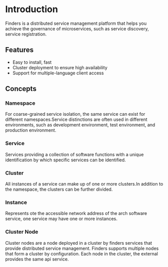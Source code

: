 # Introduction

Finders is a distributed service management platform that helps you achieve the governance of microservices, such as service discovery, service registration. 

## Features

* Easy to install, fast
* Cluster deployment to ensure high availability
* Support for multiple-language client access

## Concepts

### Namespace

For coarse-grained service isolation, the same service can exist for different namespaces.Service distinctions are often used in different environments, such as development environment, test environment, and production environment. 

### Service

Services providing a collection of software functions with a unique identification by which specific services can be identified. 

### Cluster

All instances of a service can make up of one or more clusters.In addition to the namespace, the clusters can be further divided. 

### Instance

Represents ote the accessible network address of the arch software service, one service may have one or more instances. 

### Cluster Node

Cluster nodes are a node deployed in a cluster by finders services that provide distributed service management. Finders supports multiple nodes that form a cluster by configuration. Each node in the cluster, the external provides the same api service. 
